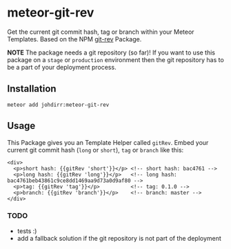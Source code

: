 # meteor-git-rev

Get the current git commit hash, tag or branch within your Meteor Templates. Based on the NPM [git-rev](https://www.npmjs.com/package/git-rev) Package.

**NOTE** The package needs a git repository (so far)! If you want to use this package on a `stage` or `production` environment then the git repository has to be a part of your deployment process.

## Installation

    meteor add johdirr:meteor-git-rev

## Usage

This Package gives you an Template Helper called `gitRev`. Embed your current git commit hash (`long` or `short`), `tag` or `branch` like this:

    <div>
      <p>short hash: {{gitRev 'short'}}</p> <!-- short hash: bac4761 -->
      <p>long hash: {{gitRev 'long'}}</p>   <!-- long hash: bac4761beb43861c9ce8dd1469aa9d73a0d9af80 -->
      <p>tag: {{gitRev 'tag'}}</p>          <!-- tag: 0.1.0 -->
      <p>branch: {{gitRev 'branch'}}</p>    <!-- branch: master -->
    </div>

### TODO

- tests :)
- add a fallback solution if the git repository is not part of the deployment
